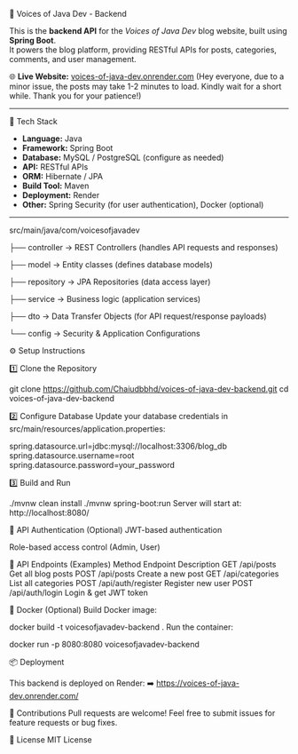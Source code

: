 📝 Voices of Java Dev - Backend

This is the **backend API** for the _Voices of Java Dev_ blog website, built using **Spring Boot**.  
It powers the blog platform, providing RESTful APIs for posts, categories, comments, and user management.

🌐 **Live Website:** [voices-of-java-dev.onrender.com](https://voices-of-java-dev.onrender.com/)  (Hey everyone, due to a minor issue, the posts may take 1-2 minutes to load. Kindly wait for a short while. Thank you for your patience!)

---

🚀 Tech Stack

- **Language:** Java
- **Framework:** Spring Boot
- **Database:** MySQL / PostgreSQL (configure as needed)
- **API:** RESTful APIs
- **ORM:** Hibernate / JPA
- **Build Tool:** Maven
- **Deployment:** Render
- **Other:** Spring Security (for user authentication), Docker (optional)

---

src/main/java/com/voicesofjavadev

├── controller      → REST Controllers (handles API requests and responses)

├── model           → Entity classes (defines database models)

├── repository      → JPA Repositories (data access layer)

├── service         → Business logic (application services)

├── dto             → Data Transfer Objects (for API request/response payloads)

└── config          → Security & Application Configurations




⚙️ Setup Instructions

1️⃣ Clone the Repository

git clone https://github.com/Chaiudbbhd/voices-of-java-dev-backend.git
cd voices-of-java-dev-backend

2️⃣ Configure Database
Update your database credentials in src/main/resources/application.properties:

spring.datasource.url=jdbc:mysql://localhost:3306/blog_db
spring.datasource.username=root
spring.datasource.password=your_password

3️⃣ Build and Run

./mvnw clean install
./mvnw spring-boot:run
Server will start at: http://localhost:8080/

🔐 API Authentication (Optional)
JWT-based authentication

Role-based access control (Admin, User)

📑 API Endpoints (Examples)
Method	Endpoint	Description
GET	/api/posts	Get all blog posts
POST	/api/posts	Create a new post
GET	/api/categories	List all categories
POST	/api/auth/register	Register new user
POST	/api/auth/login	Login & get JWT token

🐳 Docker (Optional)
Build Docker image:


docker build -t voicesofjavadev-backend .
Run the container:

docker run -p 8080:8080 voicesofjavadev-backend

📦 Deployment

This backend is deployed on Render:
➡️ https://voices-of-java-dev.onrender.com/

🙌 Contributions
Pull requests are welcome! Feel free to submit issues for feature requests or bug fixes.

📄 License
MIT License

